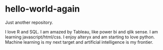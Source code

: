 # hello-world-again
Just another repository.

I love R and SQL. I am amazed by Tableau, like power bi and qlik sense. I am learning javascript/html/css. I enjoy alteryx and am starting to love python.
Machine learning is my next target and artificial intelligence is my frontier.
